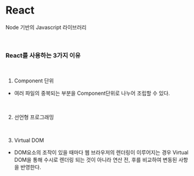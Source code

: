 # React

Node 기반의 Javascript 라이브러리

<br>

### React를 사용하는 3가지 이유

<br>

1. Component 단위

- 여러 파일의 중복되는 부분을 Component단위로 나누어 조립할 수 있다.

<br>

2. 선언형 프로그래밍

<br>

3. Virtual DOM

- DOM요소의 조작이 있을 때마다 웹 브라우저의 렌더링이 이루어지는 경우 Virtual DOM을 통해 수시로 렌더링 되는 것이 아니라 연산 전, 후를 비교하여 변동된 사항을 반영한다.
  <br>
